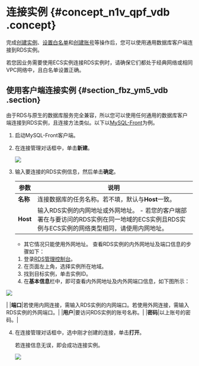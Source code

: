 # 连接实例 {#concept_n1v_qpf_vdb .concept}

完成[创建实例](intl.zh-CN/快速入门MySQL版/创建实例.md)、[设置白名单](intl.zh-CN/快速入门MySQL版/初始化配置/设置白名单.md#)和[创建账号](intl.zh-CN/快速入门MySQL版/初始化配置/创建账号和数据库.md)等操作后，您可以使用通用数据库客户端连接到RDS实例。

若您因业务需要使用ECS实例连接RDS实例时，请确保它们都处于经典网络或相同VPC网络中，且白名单设置正确。

## 使用客户端连接实例 {#section_fbz_ym5_vdb .section}

由于RDS与原生的数据库服务完全兼容，所以您可以使用任何通用的数据库客户端连接到RDS实例，且连接方法类似。以下以[MySQL-Front](http://www.mysqlfront.de/)为例。

1.  启动MySQL-Front客户端。
2.  在连接管理对话框中，单击**新建**。

    ![](http://static-aliyun-doc.oss-cn-hangzhou.aliyuncs.com/assets/img/7823/15439953952607_zh-CN.png)

3.  输入要连接的RDS实例信息，然后单击**确定**。

    |参数|说明|
    |--|--|
    |**名称**|连接数据库的任务名称。若不填，默认与**Host**一致。|
    |**Host**|输入RDS实例的内网地址或外网地址。    -   若您的客户端部署在与要访问的RDS实例在同一地域的ECS实例且RDS实例与ECS实例的网络类型相同，请使用内网地址。
    -   其它情况只能使用外网地址。
查看RDS实例的内外网地址及端口信息的步骤如下：

    1.  登录[RDS管理控制台](https://rds.console.aliyun.com)。
    2.  在页面左上角，选择实例所在地域。
    3.  找到目标实例，单击实例ID。
    4.  在**基本信息**栏中，即可查看内外网地址及内外网端口信息，如下图所示：

![](http://static-aliyun-doc.oss-cn-hangzhou.aliyuncs.com/assets/img/7823/15439953952609_zh-CN.png)

|
    |**端口**|若使用内网连接，需输入RDS实例的内网端口。若使用外网连接，需输入RDS实例的外网端口。|
    |**用户**|要访问RDS实例的账号名称。|
    |**密码**|以上账号的密码。|

4.  在连接管理对话框中，选中刚才创建的连接，单击**打开**。

    若连接信息无误，即会成功连接实例。

    ![](http://static-aliyun-doc.oss-cn-hangzhou.aliyuncs.com/assets/img/7823/15439953952610_zh-CN.png)


